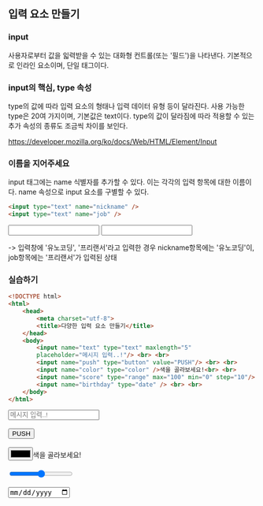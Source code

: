 ## 입력 요소 만들기

### input
사용자로부터 값을 읿력받을 수 있는 대화형 컨트롤(또는 '필드')을 나타낸다.
기본적으로 인라인 요소이며, 단일 태그이다.


### input의 핵심, type 속성
type의 값에 따라 입력 요소의 형태나 입력 데이터 유형 등이 달라진다. 사용 가능한 type은 20여 가지이며, 기본값은 text이다.
type의 값이 달라짐에 따라 적용할 수 있는 추가 속성의 종류도 조금씩 차이를 보인다.  

  <a href="https://developer.mozilla.org/ko/docs/Web/HTML/Element/Input" target="_black">
https://developer.mozilla.org/ko/docs/Web/HTML/Element/Input</a>

### 이름을 지어주세요
input 태그에는 name 식별자를 추가할 수 있다. 이는 각각의 입력 항목에 대한 이름이다. 
name 속성으로 input 요소를 구별할 수 있다.

```html
<input type="text" name="nickname" />
<input type="text" name="job" />
```
<input type="text" name="nickname" />
<input type="text" name="job" />

-> 입력창에 '유노코딩', '프리랜서'라고 입력한 경우
nickname항목에는 '유노코딩'이, job항목에는 '프리랜서'가 입력된 상태

### 실습하기

```html
<!DOCTYPE html>
<html>
    <head>
        <meta charset="utf-8">
        <title>다양한 입력 요소 만들기</title>
    </head>
    <body>
        <input name="text" type="text" maxlength="5"
        placeholder="메시지 입력..!"/> <br> <br>
        <input name="push" type="button" value="PUSH"/> <br> <br>
        <input name="color" type="color" />색을 골라보세요!<br> <br>
        <input name="score" type="range" max="100" min="0" step="10"/> <br> <br>
        <input name="birthday" type="date" /> <br> <br>
    </body>
</html>
```

<!DOCTYPE html>
<html>
    <head>
        <meta charset="utf-8">
        <title>다양한 입력 요소 만들기</title>
    </head>
    <body>
        <input name="text" type="text" maxlength="5"
        placeholder="메시지 입력..!"/> <br> <br>
        <input name="push" type="button" value="PUSH"/> <br> <br>
        <input name="color" type="color" />색을 골라보세요!<br> <br>
        <input name="score" type="range" max="100" min="0" step="10"/> <br> <br>
        <input name="birthday" type="date" /> <br> <br>
    </body>
</html>